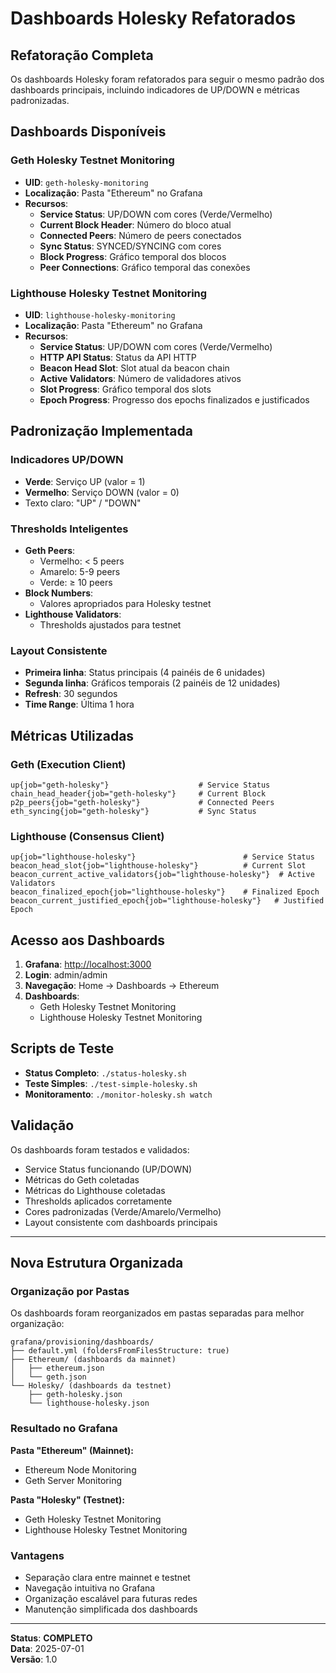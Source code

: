# Dashboards Holesky Refatorados

## Refatoração Completa

Os dashboards Holesky foram refatorados para seguir o mesmo padrão dos dashboards principais, incluindo indicadores de UP/DOWN e métricas padronizadas.

## Dashboards Disponíveis

### Geth Holesky Testnet Monitoring

- **UID**: `geth-holesky-monitoring`
- **Localização**: Pasta "Ethereum" no Grafana
- **Recursos**:
  - **Service Status**: UP/DOWN com cores (Verde/Vermelho)
  - **Current Block Header**: Número do bloco atual
  - **Connected Peers**: Número de peers conectados
  - **Sync Status**: SYNCED/SYNCING com cores
  - **Block Progress**: Gráfico temporal dos blocos
  - **Peer Connections**: Gráfico temporal das conexões

### Lighthouse Holesky Testnet Monitoring

- **UID**: `lighthouse-holesky-monitoring`
- **Localização**: Pasta "Ethereum" no Grafana
- **Recursos**:
  - **Service Status**: UP/DOWN com cores (Verde/Vermelho)
  - **HTTP API Status**: Status da API HTTP
  - **Beacon Head Slot**: Slot atual da beacon chain
  - **Active Validators**: Número de validadores ativos
  - **Slot Progress**: Gráfico temporal dos slots
  - **Epoch Progress**: Progresso dos epochs finalizados e justificados

## Padronização Implementada

### Indicadores UP/DOWN

- **Verde**: Serviço UP (valor = 1)
- **Vermelho**: Serviço DOWN (valor = 0)
- Texto claro: "UP" / "DOWN"

### Thresholds Inteligentes

- **Geth Peers**:
  - Vermelho: < 5 peers
  - Amarelo: 5-9 peers  
  - Verde: ≥ 10 peers
- **Block Numbers**:
  - Valores apropriados para Holesky testnet
- **Lighthouse Validators**:
  - Thresholds ajustados para testnet

### Layout Consistente

- **Primeira linha**: Status principais (4 painéis de 6 unidades)
- **Segunda linha**: Gráficos temporais (2 painéis de 12 unidades)
- **Refresh**: 30 segundos
- **Time Range**: Última 1 hora

## Métricas Utilizadas

### Geth (Execution Client)

```promql
up{job="geth-holesky"}                    # Service Status
chain_head_header{job="geth-holesky"}     # Current Block
p2p_peers{job="geth-holesky"}             # Connected Peers
eth_syncing{job="geth-holesky"}           # Sync Status
```

### Lighthouse (Consensus Client)

```promql
up{job="lighthouse-holesky"}                        # Service Status
beacon_head_slot{job="lighthouse-holesky"}          # Current Slot
beacon_current_active_validators{job="lighthouse-holesky"}  # Active Validators
beacon_finalized_epoch{job="lighthouse-holesky"}    # Finalized Epoch
beacon_current_justified_epoch{job="lighthouse-holesky"}   # Justified Epoch
```

## Acesso aos Dashboards

1. **Grafana**: <http://localhost:3000>
2. **Login**: admin/admin
3. **Navegação**: Home → Dashboards → Ethereum
4. **Dashboards**:
   - Geth Holesky Testnet Monitoring
   - Lighthouse Holesky Testnet Monitoring

## Scripts de Teste

- **Status Completo**: `./status-holesky.sh`
- **Teste Simples**: `./test-simple-holesky.sh`
- **Monitoramento**: `./monitor-holesky.sh watch`

## Validação

Os dashboards foram testados e validados:

- Service Status funcionando (UP/DOWN)
- Métricas do Geth coletadas
- Métricas do Lighthouse coletadas
- Thresholds aplicados corretamente
- Cores padronizadas (Verde/Amarelo/Vermelho)
- Layout consistente com dashboards principais

---

## Nova Estrutura Organizada

### Organização por Pastas

Os dashboards foram reorganizados em pastas separadas para melhor organização:

```text
grafana/provisioning/dashboards/
├── default.yml (foldersFromFilesStructure: true)
├── Ethereum/ (dashboards da mainnet)
│   ├── ethereum.json
│   └── geth.json
└── Holesky/ (dashboards da testnet)
    ├── geth-holesky.json
    └── lighthouse-holesky.json
```

### Resultado no Grafana

**Pasta "Ethereum" (Mainnet):**

- Ethereum Node Monitoring
- Geth Server Monitoring

**Pasta "Holesky" (Testnet):**

- Geth Holesky Testnet Monitoring  
- Lighthouse Holesky Testnet Monitoring

### Vantagens

- Separação clara entre mainnet e testnet
- Navegação intuitiva no Grafana
- Organização escalável para futuras redes
- Manutenção simplificada dos dashboards

---

**Status**: **COMPLETO**  
**Data**: 2025-07-01  
**Versão**: 1.0
